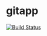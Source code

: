 # gitapp
[![Build Status](https://dev.azure.com/Devops-25/AgileProject/_apis/build/status%2FDevopsNomd.gitapp?branchName=main)](https://dev.azure.com/Devops-25/AgileProject/_build/latest?definitionId=5&branchName=main)
